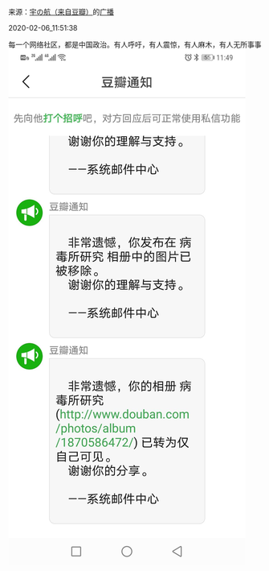 来源：[宇の航（来自豆瓣）](https://www.douban.com/people/yuhang123302/)的[广播](https://www.douban.com/people/yuhang123302/status/2793652877/)


2020-02-06_11:51:38


每一个网络社区，都是中国政治。有人呼吁，有人震惊，有人麻木，有人无所事事
![](./pic/2020-02-06_11:51:38-宇の航的广播1.jpg)  

